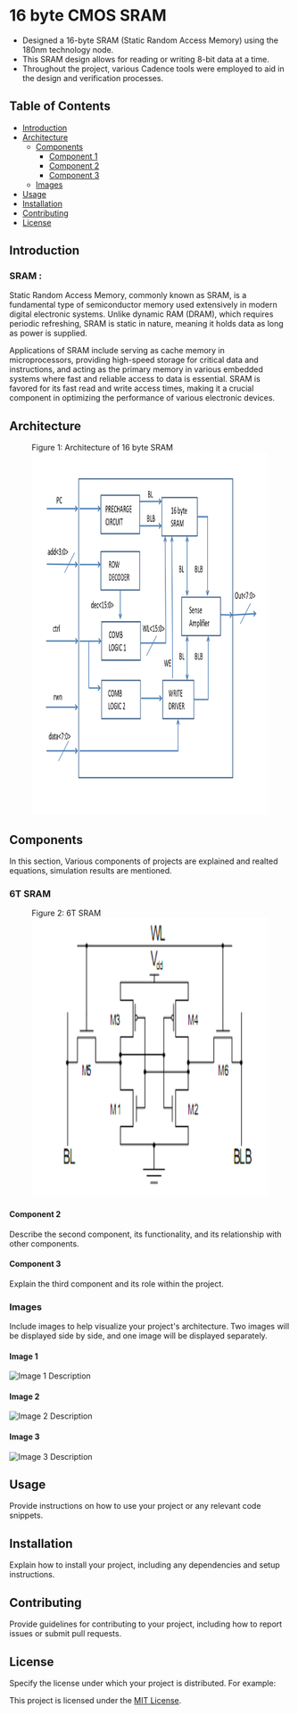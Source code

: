 # 16 byte CMOS SRAM

- Designed a 16-byte SRAM (Static Random Access Memory) using the 180nm technology node.
- This SRAM design allows for reading or writing 8-bit data at a time.
- Throughout the project, various Cadence tools were employed to aid in the design and verification processes.

## Table of Contents

- [Introduction](#introduction)
- [Architecture](#architecture)
  - [Components](#components)
    - [Component 1](#component-1)
    - [Component 2](#component-2)
    - [Component 3](#component-3)
  - [Images](#images)
- [Usage](#usage)
- [Installation](#installation)
- [Contributing](#contributing)
- [License](#license)

## Introduction

### SRAM :
Static Random Access Memory, commonly known as SRAM, is a fundamental type of semiconductor memory used extensively in modern digital electronic systems. Unlike dynamic RAM (DRAM), which requires periodic refreshing, SRAM is static in nature, meaning it holds data as long as power is supplied.

Applications of SRAM include serving as cache memory in microprocessors, providing high-speed storage for critical data and instructions, and acting as the primary memory in various embedded systems where fast and reliable access to data is essential. SRAM is favored for its fast read and write access times, making it a crucial component in optimizing the performance of various electronic devices.



## Architecture
<figure>
<figcaption>Figure 1: Architecture of 16 byte SRAM</figcaption>
<img src="images/architecture%20sram%20project_page-0001.jpg" alt="Architecture_SRAM" title="Figure 1" height="650" width="3000">
</figure>


## Components

In this section, Various components of projects are explained and realted equations, simulation results are mentioned.

### 6T SRAM
<figure>
<figcaption>Figure 2: 6T SRAM</figcaption>
<img src="images/6T%20sram.png" alt="Architecture_SRAM" title="Figure 1" height="500" width="700">
</figure>

#### Component 2

Describe the second component, its functionality, and its relationship with other components.

#### Component 3

Explain the third component and its role within the project.

### Images

Include images to help visualize your project's architecture. Two images will be displayed side by side, and one image will be displayed separately.

#### Image 1

![Image 1 Description](image1.jpg)

#### Image 2

![Image 2 Description](image2.jpg)

#### Image 3

![Image 3 Description](image3.jpg)

## Usage

Provide instructions on how to use your project or any relevant code snippets.

## Installation

Explain how to install your project, including any dependencies and setup instructions.

## Contributing

Provide guidelines for contributing to your project, including how to report issues or submit pull requests.

## License

Specify the license under which your project is distributed. For example:

This project is licensed under the [MIT License](LICENSE).


